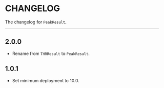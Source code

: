 # CHANGELOG

The changelog for `PeakResult`.

--------------------------------------

2.0.0
-----
- Rename from `THRResult` to `PeakResult`.

1.0.1
-----
- Set minimum deployment to 10.0.
